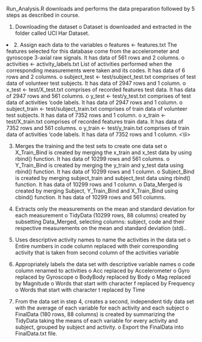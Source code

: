 Run_Analysis.R downloads and performs the data preparation followed by 5 steps as described in course. 
1.	Downloading the dataset
o	Dataset is downloaded and extracted in the folder called UCI Har Dataset.
<li>
2.	Assign each data to the variables
o	features <- features.txt  
The features selected for this database come from the accelerometer and gyroscope 3-axial raw signals. It has data of 561 rows and 2 columns.
o	activities <- activity_labels.txt  
List of activities performed when the corresponding measurements were taken and its codes. It has data of 6 rows and 2 columns.
o	subject_test <- test/subject_test.txt 
comprises of test data of volunteer test subjects. It has data of 2947 rows and 1 column.
o	x_test <- test/X_test.txt 
comprises of recorded features test data. It has data of 2947 rows and 561 columns.
o	y_test <- test/y_test.txt 
comprises of test data of activities ‘code labels. It has data of 2947 rows and 1 column.
o	subject_train <- test/subject_train.txt 
comprises of train data of volunteer test subjects. It has data of 7352 rows and 1 column.
o	x_train <- test/X_train.txt 
comprises of recorded features train data. It has data of 7352 rows and 561 columns.
o	y_train <- test/y_train.txt  
comprises of train data of activities ‘code labels. It has data of 7352 rows and 1 column.
  <\li>
    

3.	Merges the training and the test sets to create one data set
o	X_Train_Bind is created by merging the x_train and x_test data by using rbind() function. It has data of 10299 rows and 561 columns.
o	Y_Train_Bind is created by merging the y_train and y_test data using rbind() function. It has data of 10299 rows and 1 column.
o	Subject_Bind is created by merging subject_train and subject_test data using rbind() function. It has data of 10299 rows and 1 column.
o	Data_Merged is created by merging Subject, Y_Train_Bind and X_Train_Bind using cbind() function. It has data of 10299 rows and 561 columns.

4.	Extracts only the measurements on the mean and standard deviation for each measurement
o	TidyData (10299 rows, 88 columns) created by subsetting Data_Merged, selecting columns: subject, code and their respective measurements on the mean and standard deviation (std)..

5.	Uses descriptive activity names to name the activities in the data set
o	Entire numbers in code column replaced with their corresponding activity that is taken from second column of the activities variable

6.	Appropriately labels the data set with descriptive variable names
o	code column renamed to activities
o	Acc replaced by Accelerometer
o	Gyro replaced by Gyroscope
o	BodyBody replaced by Body
o	Mag replaced by Magnitude
o	Words that start with character f replaced by Frequency
o	Words that start with character t replaced by Time

7.	From the data set in step 4, creates a second, independent tidy data set with the average of each variable for each activity and each subject
o	FinalData (180 rows, 88 columns) is created by summarizing the TidyData taking the means of each variable for every activity and subject, grouped by subject and activity.
o	Export the FinalData into FinalData.txt file.

